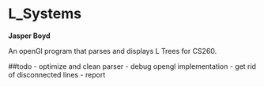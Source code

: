 L_Systems
=========

__Jasper Boyd__ 

An openGl program that parses and displays L Trees for CS260.

##todo 
    - optimize and clean parser
    - debug opengl implementation 
        - get rid of disconnected lines
    - report 